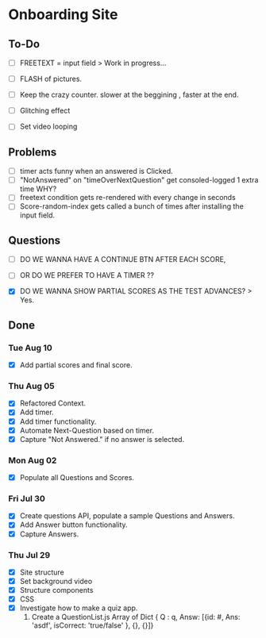 # Onboarding Site

## To-Do
- [ ] FREETEXT = input field > Work in progress...
- [ ] FLASH of pictures.
- [ ] Keep the crazy counter. slower at the beggining , faster at the   end.
 
- [ ] Glitching effect
- [ ] Set video looping

## Problems
- [ ] timer acts funny when an answered is Clicked.
- [ ] "NotAnswered"  on "timeOverNextQuestion" get consoled-logged 1 extra time WHY?
- [ ] freetext condition gets re-rendered with every change in seconds
- [ ] Score-random-index gets called a bunch of times after installing the input field.

## Questions
- [ ] DO WE WANNA HAVE A CONTINUE BTN AFTER EACH SCORE,
- [ ] OR DO WE PREFER TO HAVE A TIMER ??

- [x] DO WE WANNA SHOW PARTIAL SCORES AS THE TEST ADVANCES? > Yes.

## Done
### Tue Aug 10
- [x] Add partial scores and final score.

### Thu Aug 05
- [x] Refactored Context.
- [x] Add timer.
- [x] Add timer functionality.
- [x] Automate Next-Question based on timer.
- [x] Capture "Not Answered." if no answer is selected.

### Mon Aug 02
- [x] Populate all Questions and Scores.

### Fri Jul 30
- [x] Create questions API, populate a sample Questions and Answers.
- [x] Add Answer button functionality.
- [x] Capture Answers.

### Thu Jul 29
- [x] Site structure
- [x] Set background video
- [x] Structure components
- [x] CSS
- [x] Investigate how to make a quiz app.
    1. Create a QuestionList.js Array of Dict { Q : q, Answ: [{id: #, Ans: 'asdf', isCorrect: 'true/false' }, {}, {}]}
